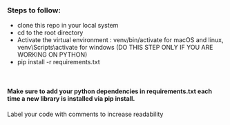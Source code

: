 <h3>Steps to follow: </h3>
<ul>
    <li>clone this repo in your local system</li>
    <li>cd to the root directory</li>
    <li>Activate the virtual environment : venv/bin/activate for macOS and linux, venv\Scripts\activate for windows (DO THIS STEP ONLY IF YOU ARE WORKING ON PYTHON)</li>
    <li>pip install -r requirements.txt </li>
</ul>
<br>
<h4>Make sure to add your python dependencies in requirements.txt each time a new library is installed via pip install.</h4>

Label your code with comments to increase readability
